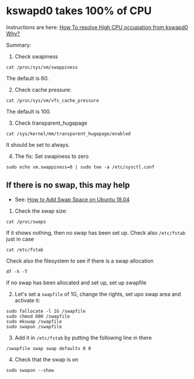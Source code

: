 # kswapd0 takes 100% of CPU

Instructions are here: [How To resolve High CPU occupation from kswapd0
Why?](http://kb.lc/01.how_to/kswapd0/)

Summary: 

1. Check swapiness

```
cat /proc/sys/vm/swappiness
```

The default is 60. 

2. Check cache pressure:

```
cat /proc/sys/vm/vfs_cache_pressure
```
The default is 100.

3. Check transparent_hugapage
```
cat /sys/kernel/mm/transparent_hugepage/enabled
```
It should be set to always.

4. The fix: Set swapiness to zero
```
sudo echo vm.swappiness=0 | sudo tee -a /etc/sysctl.conf
```

##  If there is no swap, this may help

- See: [How to Add Swap Space on Ubuntu 18.04](https://linuxize.com/post/how-to-add-swap-space-on-ubuntu-18-04/)

1. Check the swap size:

```
cat /proc/swaps 
```
If it shows nothing, then no swap has been set up. Check also `/etc/fstab` just in case
```
cat /etc/fstab 
```
Check also the filesystem to see if there is a swap allocation
```
df -h -T
```
If no swap has been allocated and set up, set up swapfile

2. Let's set a `swapfile` of 1G, change the rights, set upo swap area and activate it:
```
sudo fallocate -l 1G /swapfile
sudo chmod 600 /swapfile
sudo mkswap /swapfile
sudo swapon /swapfile
```

3. Add it in `/etc/fstab` by putting the following line in there

```
/swapfile swap swap defaults 0 0
```

4. Check that the swap is on
```
sudo swapon --show
```
